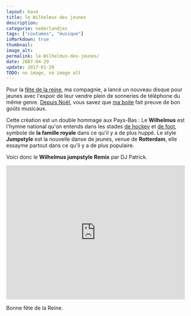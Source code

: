 ```yaml
---
layout: base
title: le Wilhelmus des jeunes
description: 
categorie: nederlandjes
tags: ["coutumes", "musique"]
isMarkdown: true
thumbnail: 
image_alt: 
permalink: le-Wilhelmus-des-jeunes/
date: 2007-04-29
update: 2017-01-20
TODO: no image, no image alt
---
```




Pour la [fête de la reine](/?q=koninginnedag), ma compagnie, a lancé un nouveau disque pour jeunes avec l'espoir de leur vendre plein de sonneries de téléphone du même genre. [Depuis Noël](/chanson-de-noel), vous savez que [ma boite](/de-mon-boulot) fait preuve de bon goûts musicaux.

Cette création est un double hommage aux Pays-Bas : Le **Wilhelmus** est l'hymne national qu'on entends dans les stades [de hockey](http://meinamsterdam.nl/oranje-wereldkampioen) et [de foot](http://meinamsterdam.nl/?q=foot), symbole de **la famille royale** dans ce qu'il y a de plus huppé. Le style **Jumpstyle** est la nouvelle danse de jeunes, venue de **Rotterdam**, elle essayme partout  dans ce qu'il y a de plus populaire.

Voici donc le **Wilhelmus jumpstyle Remix** par DJ Patrick.

<!-- HTML -->
<div class="flex flex-col items-center">
<iframe width="480" height="360" src="http://www.youtube.com/embed/1RjZv8Vaujw" frameborder="0" allowfullscreen></iframe>
</div>
<!-- / HTML -->

Bonne fête de la Reine.
